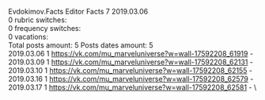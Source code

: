 Evdokimov.Facts	Editor Facts 7 2019.03.06\
0 rubric switches:\
0 frequency switches:\
0 vacations:\
Total posts amount: 5	Posts dates amount: 5\
2019.03.06 1 https://vk.com/mu_marveluniverse?w=wall-17592208_61919 - \
2019.03.09 1 https://vk.com/mu_marveluniverse?w=wall-17592208_62131 - \
2019.03.10 1 https://vk.com/mu_marveluniverse?w=wall-17592208_62155 - \
2019.03.16 1 https://vk.com/mu_marveluniverse?w=wall-17592208_62579 - \
2019.03.17 1 https://vk.com/mu_marveluniverse?w=wall-17592208_62581 - \
